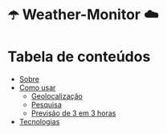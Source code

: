 # ☂️ Weather-Monitor ☁️

Tabela de conteúdos
=================
<!--ts-->
   * [Sobre](#Sobre)
   * [Como usar](#como-usar)
      * [Geolocalização](#geolocation)
      * [Pesquisa](#search)
      * [Previsão de 3 em 3 horas](#forecast)
   * [Tecnologias](#tecnologias)
<!--te-->
